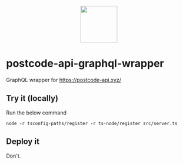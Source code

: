 <p align="center"><img src="https://www.rickklaasboer.nl/img/logo-black.svg" height="100px"/></p>

# postcode-api-graphql-wrapper

GraphQL wrapper for https://postcode-api.xyz/

## Try it (locally)

Run the below command

```
node -r tsconfig-paths/register -r ts-node/register src/server.ts
```

## Deploy it

Don't.
